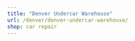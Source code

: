 ```yaml
---
title: "Denver Undercar Warehouse"
url: /denver/denver-undercar-warehouse/
shop: car repair
---
```

